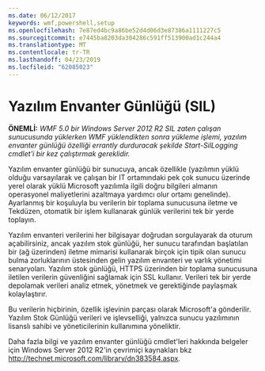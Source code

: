 ```yaml
---
ms.date: 06/12/2017
keywords: wmf,powershell,setup
ms.openlocfilehash: 7e87ed4bc9a86be52d4d06d3e87386a1111227c5
ms.sourcegitcommit: e7445ba8203da304286c591ff513900ad1c244a4
ms.translationtype: MT
ms.contentlocale: tr-TR
ms.lasthandoff: 04/23/2019
ms.locfileid: "62085023"
---
```

# <a name="software-inventory-logging-sil"></a>Yazılım Envanter Günlüğü (SIL)

**ÖNEMLİ:** *WMF 5.0 bir Windows Server 2012 R2 SIL zaten çalışan sunucusunda yüklerken WMF yüklendikten sonra yükleme işlemi, yazılım envanter günlüğü özelliği errantly durduracak şekilde Start-SilLogging cmdlet'i bir kez çalıştırmak gereklidir.*

Yazılım envanter günlüğü bir sunucuya, ancak özellikle (yazılımın yüklü olduğu varsayılarak ve çalışan bir IT ortamındaki pek çok sunucu üzerinde yerel olarak yüklü Microsoft yazılımla ilgili doğru bilgileri almanın operasyonel maliyetlerini azaltmaya yardımcı olur ortamı genelinde). Ayarlanmış bir koşuluyla bu verilerin bir toplama sunucusuna iletme ve Tekdüzen, otomatik bir işlem kullanarak günlük verilerini tek bir yerde toplayın.

Yazılım envanteri verilerini her bilgisayar doğrudan sorgulayarak da oturum açabilirsiniz, ancak yazılım stok günlüğü, her sunucu tarafından başlatılan bir (ağ üzerinden) iletme mimarisi kullanarak birçok için tipik olan sunucu bulma zorluklarının üstesinden gelin yazılım envanteri ve varlık yönetimi senaryoları. Yazılım stok günlüğü, HTTPS üzerinden bir toplama sunucusuna iletilen verilerin güvenliğini sağlamak için SSL kullanır. Verileri tek bir yerde depolamak verileri analiz etmek, yönetmek ve gerektiğinde paylaşmak kolaylaştırır.

Bu verilerin hiçbirinin, özellik işlevinin parçası olarak Microsoft'a gönderilir. Yazılım Stok Günlüğü verileri ve işlevselliği, yalnızca sunucu yazılımının lisanslı sahibi ve yöneticilerinin kullanımına yöneliktir.

Daha fazla bilgi ve yazılım envanter günlüğü cmdlet'leri hakkında belgeler için Windows Server 2012 R2'in çevrimiçi kaynakları bkz <http://technet.microsoft.com/library/dn383584.aspx>.
